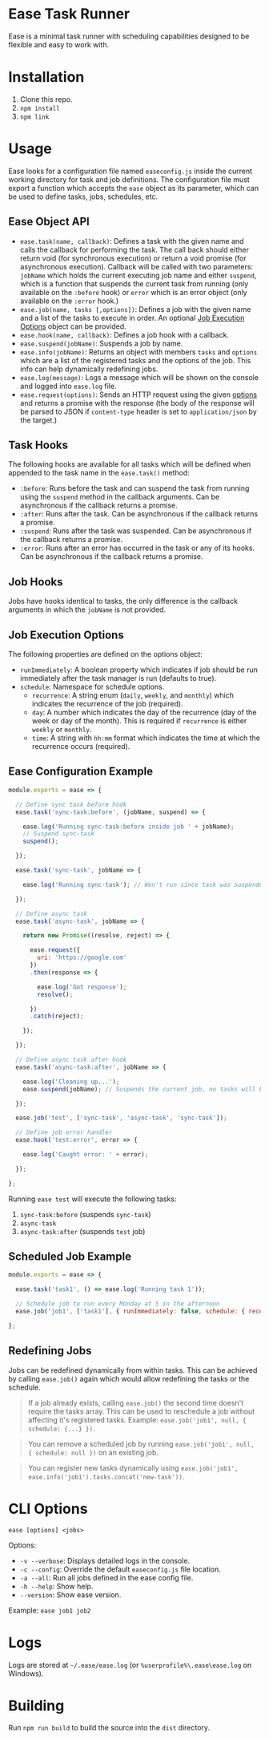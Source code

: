 # Ease Task Runner

Ease is a minimal task runner with scheduling capabilities designed to be flexible and easy to work with.

# Installation

  1. Clone this repo.
  2. `npm install`
  3. `npm link`

# Usage

Ease looks for a configuration file named `easeconfig.js` inside the current working directory for task and job definitions. The configuration file must export a function which accepts the `ease` object as its parameter, which can be used to define tasks, jobs, schedules, etc.

## Ease Object API

  - `ease.task(name, callback)`: Defines a task with the given name and calls the callback for performing the task. The call back should either return void (for synchronous execution) or return a void promise (for asynchronous execution). Callback will be called with two parameters: `jobName` which holds the current executing job name and either `suspend`, which is a function that suspends the current task from running (only available on the `:before` hook) or `error` which is an error object (only available on the `:error` hook.)
  - `ease.job(name, tasks [,options])`: Defines a job with the given name and a list of the tasks to execute in order. An optional [Job Execution Options](#job-execution-options) object can be provided.
  - `ease.hook(name, callback)`: Defines a job hook with a callback.
  - `ease.suspend(jobName)`: Suspends a job by name.
  - `ease.info(jobName)`: Returns an object with members `tasks` and `options` which are a list of the registered tasks and the options of the job. This info can help dynamically redefining jobs.
  - `ease.log(message)`: Logs a message which will be shown on the console and logged into `ease.log` file.
  - `ease.request(options)`: Sends an HTTP request using the given [options](https://www.npmjs.com/package/request#requestoptions-callback) and returns a promise with the response (the body of the response will be parsed to JSON if `content-type` header is set to `application/json` by the target.)

## Task Hooks

The following hooks are available for all tasks which will be defined when appended to the task name in the `ease.task()` method:
  - `:before`: Runs before the task and can suspend the task from running using the `suspend` method in the callback arguments. Can be asynchronous if the callback returns a promise.
  - `:after`: Runs after the task. Can be asynchronous if the callback returns a promise.
  - `:suspend`: Runs after the task was suspended. Can be asynchronous if the callback returns a promise.
  - `:error`: Runs after an error has occurred in the task or any of its hooks. Can be asynchronous if the callback returns a promise.

## Job Hooks

Jobs have hooks identical to tasks, the only difference is the callback arguments in which the `jobName` is not provided.

## Job Execution Options

The following properties are defined on the options object:

  - `runImmediately`: A boolean property which indicates if job should be run immediately after the task manager is run (defaults to true).
  - `schedule`: Namespace for schedule options.
    - `recurrence`: A string enum (`daily`, `weekly`, and `monthly`) which indicates the recurrence of the job (required).
    - `day`: A number which indicates the day of the recurrence (day of the week or day of the month). This is required if `recurrence` is either `weekly` or `monthly`.
    - `time`: A string with `hh:mm` format which indicates the time at which the recurrence occurs (required).

## Ease Configuration Example

```js
module.exports = ease => {

  // Define sync task before hook
  ease.task('sync-task:before', (jobName, suspend) => {

    ease.log('Running sync-task:before inside job ' + jobName);
    // Suspend sync-task
    suspend();

  });

  ease.task('sync-task', jobName => {

    ease.log('Running sync-task'); // Won't run since task was suspended

  });

  // Define async task
  ease.task('async-task', jobName => {

    return new Promise((resolve, reject) => {

      ease.request({
        uri: 'https://google.com'
      })
      .then(response => {

        ease.log('Got response');
        resolve();

      })
      .catch(reject);

    });

  });

  // Define async task after hook
  ease.task('async-task:after', jobName => {

    ease.log('Cleaning up...');
    ease.suspend(jobName); // Suspends the current job, no tasks will be run after this point

  });

  ease.job('test', ['sync-task', 'async-task', 'sync-task']);

  // Define job error handler
  ease.hook('test:error', error => {

    ease.log('Caught error: ' + error);

  });

};
```

Running `ease test` will execute the following tasks:
  1. `sync-task:before` (suspends `sync-task`)
  2. `async-task`
  3. `async-task:after` (suspends `test` job)

## Scheduled Job Example

```js
module.exports = ease => {

  ease.task('task1', () => ease.log('Running task 1'));

  // Schedule job to run every Monday at 5 in the afternoon
  ease.job('job1', ['task1'], { runImmediately: false, schedule: { recurrence: 'weekly', day: 1, time: '17:00' } });

};
```

## Redefining Jobs

Jobs can be redefined dynamically from within tasks. This can be achieved by calling `ease.job()` again which would allow redefining the tasks or the schedule.

> If a job already exists, calling `ease.job()` the second time doesn't require the tasks array. This can be used to reschedule a job without affecting it's registered tasks. Example: `ease.job('job1', null, { schedule: {...} })`.

> You can remove a scheduled job by running `ease.job('job1', null, { schedule: null })` on an existing job.

> You can register new tasks dynamically using `ease.job('job1', ease.info('job1').tasks.concat('new-task'))`.

# CLI Options

`ease [options] <jobs>`

Options:
  - `-v --verbose`: Displays detailed logs in the console.
  - `-c --config`: Override the default `easeconfig.js` file location.
  - `-a --all`: Run all jobs defined in the ease config file.
  - `-h --help`: Show help.
  - `--version`: Show ease version.

Example: `ease job1 job2`

# Logs

Logs are stored at `~/.ease/ease.log` (or `%userprofile%\.ease\ease.log` on Windows).

# Building

Run `npm run build` to build the source into the `dist` directory.
